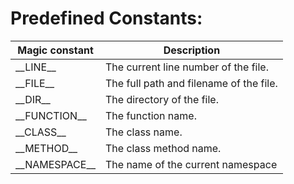 Predefined Constants:
=====================

| Magic constant    | Description
|-------------------|---------------------------------------------------------
| \_\_LINE\_\_      | The current line number of the file.
| \_\_FILE\_\_      | The full path and filename of the file.
| \_\_DIR\_\_       | The directory of the file.
| \_\_FUNCTION\_\_  | The function name.
| \_\_CLASS\_\_     | The class name.
| \_\_METHOD\_\_    | The class method name.
| \_\_NAMESPACE\_\_ | The name of the current namespace

